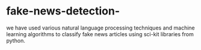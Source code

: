 # fake-news-detection-
we have used various natural language processing techniques and machine learning algorithms to classify fake news articles using sci-kit libraries from python.
